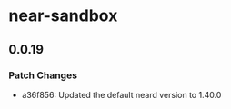 # near-sandbox

## 0.0.19

### Patch Changes

- a36f856: Updated the default neard version to 1.40.0
